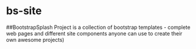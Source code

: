 # bs-site
##BootstrapSplash Project
is a collection of bootstrap templates - complete web pages and different site components anyone can use to create their own awesome projects)
